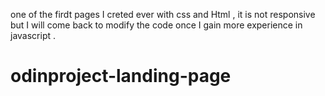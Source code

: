 one of the firdt pages I creted ever with css and Html , it is not responsive but I will come back to modify the code once I gain more experience in javascript .
# odinproject-landing-page